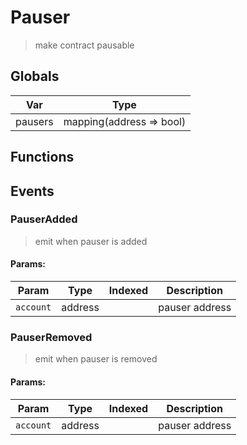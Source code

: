 # Pauser



> make contract pausable

## Globals
| Var | Type |
| --- | --- |
| pausers | mapping(address => bool) |

## Functions

## Events

### PauserAdded

> emit when pauser is added

  
#### Params:
| Param | Type | Indexed | Description |
| --- | --- | :---: | --- |
|`account` | address |  | pauser address
### PauserRemoved

> emit when pauser is removed

  
#### Params:
| Param | Type | Indexed | Description |
| --- | --- | :---: | --- |
|`account` | address |  | pauser address

